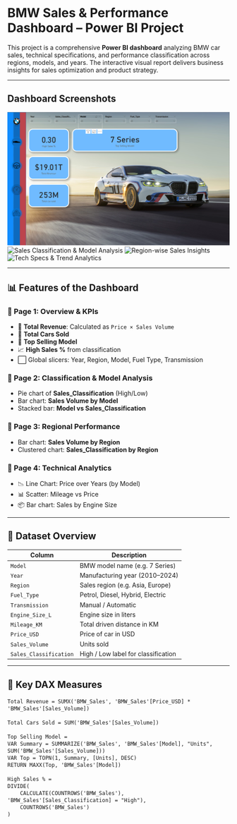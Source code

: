 
# BMW Sales & Performance Dashboard – Power BI Project

This project is a comprehensive **Power BI dashboard** analyzing BMW car sales, technical specifications, and performance classification across regions, models, and years. The interactive visual report delivers business insights for sales optimization and product strategy.

---

##  Dashboard Screenshots

![Main KPI Dashboard](https://github.com/PUNISHER9354/BMW-SALES-DASHBOARD/blob/main/BMW%20DASBOARD%20PAGE%201.png)
![Sales Classification & Model Analysis](f52a5e20-21b2-4695-984c-a1d86bf4eb7b.png)
![Region-wise Sales Insights](6ff87d46-4f9d-47e5-8e14-a237c66f1868.png)
![Tech Specs & Trend Analytics](9eed86a4-fe12-4812-89b9-b2043ce16e1f.png)

---

## 📊 Features of the Dashboard

### 🔹 Page 1: Overview & KPIs
- 🧾 **Total Revenue**: Calculated as `Price × Sales Volume`
- 🚗 **Total Cars Sold**
- 🥇 **Top Selling Model**
- 📈 **High Sales %** from classification
- ⬜ Global slicers: Year, Region, Model, Fuel Type, Transmission

### 🔹 Page 2: Classification & Model Analysis
- Pie chart of **Sales_Classification** (High/Low)
- Bar chart: **Sales Volume by Model**
- Stacked bar: **Model vs Sales_Classification**

### 🔹 Page 3: Regional Performance
- Bar chart: **Sales Volume by Region**
- Clustered chart: **Sales_Classification by Region**

### 🔹 Page 4: Technical Analytics
- 📉 Line Chart: Price over Years (by Model)
- 📊 Scatter: Mileage vs Price
- 📦 Bar chart: Sales by Engine Size

---

## 🧠 Dataset Overview

| Column                | Description                          |
|-----------------------|--------------------------------------|
| `Model`               | BMW model name (e.g. 7 Series)       |
| `Year`                | Manufacturing year (2010–2024)       |
| `Region`              | Sales region (e.g. Asia, Europe)     |
| `Fuel_Type`           | Petrol, Diesel, Hybrid, Electric     |
| `Transmission`        | Manual / Automatic                   |
| `Engine_Size_L`       | Engine size in liters                |
| `Mileage_KM`          | Total driven distance in KM          |
| `Price_USD`           | Price of car in USD                  |
| `Sales_Volume`        | Units sold                           |
| `Sales_Classification`| High / Low label for classification  |

---

## 📐 Key DAX Measures

```DAX
Total Revenue = SUMX('BMW_Sales', 'BMW_Sales'[Price_USD] * 'BMW_Sales'[Sales_Volume])

Total Cars Sold = SUM('BMW_Sales'[Sales_Volume])

Top Selling Model = 
VAR Summary = SUMMARIZE('BMW_Sales', 'BMW_Sales'[Model], "Units", SUM('BMW_Sales'[Sales_Volume]))
VAR Top = TOPN(1, Summary, [Units], DESC)
RETURN MAXX(Top, 'BMW_Sales'[Model])

High Sales % = 
DIVIDE(
    CALCULATE(COUNTROWS('BMW_Sales'), 'BMW_Sales'[Sales_Classification] = "High"),
    COUNTROWS('BMW_Sales')
)
